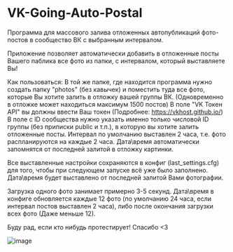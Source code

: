 # VK-Going-Auto-Postal
Программа для массового залива отложенных автопубликаций фото-постов в сообщество ВК с выбранным интервалом.

Приложение позволяет автоматически добавить в отложенные посты Вашего паблика все фото из папки, с интервалом, который выставляете Вы!

Как пользоваться:
В той же папке, где находится программа нужно создать папку "photos" (без кавычек) и поместить туда все фото, которые Вы хотите залить в отложку вашей группы ВК. (Одновременно в отложке может находиться максимум 1500 постов)
В поле "VK Токен API" вы должны ввести Ваш токен (Подробнее: https://vkhost.github.io/)
В поле с ID сообщества нужно указать именно только числовой ID группы (без приписки public и т.п.), в которую вы хотите залить отложенные посты.
Интервал по умолчанию выставлен 2 часа, т.е. фото распланируются на каждые 2 часа.
Дата\время автоматически запомнятся от последней залитой в отложку картинки.

Все выставленные настройки сохраняются в конфиг (last_settings.cfg) для того, чтобы при следующем запуске всё уже было заполнено.
Дата\время будет выставлено от последней залитой Вами фотографии.

Загрузка одного фото занимает примерно 3-5 секунд.
Дата\время в конфиге обновляется каждые 12 фото (по умолчанию 24 часа, если интервал постов выставлен 2 часа), либо после окончания загрузки всех фото (Даже меньше 12).

Буду рад, если кто нибудь протестирует! Спасибо <3

![image](https://github.com/user-attachments/assets/66209a45-4189-42bd-b509-39bbe6baf70a)
